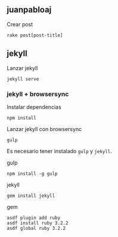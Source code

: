 ## juanpabloaj

Crear post

    rake post[post-title]

## jekyll

Lanzar jekyll

    jekyll serve

### jekyll + browsersync

Instalar dependencias

    npm install

Lanzar jekyll con browsersync

    gulp

Es necesario tener instalado `gulp` y `jekyll`.

gulp

    npm install -g gulp

jekyll

    gem install jekyll

gem

    asdf plugin add ruby
    asdf install ruby 3.2.2
    asdf global ruby 3.2.2
